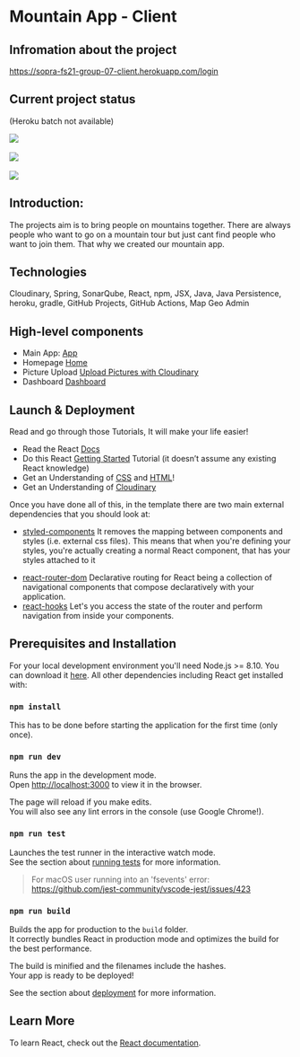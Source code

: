 # Mountain App - Client
## Infromation about the project

https://sopra-fs21-group-07-client.herokuapp.com/login

## Current project status
(Heroku batch not available)
<p align="left">
  <a href="https://github.com/sopra-fs21-group-07/client/actions">
    <img src="https://github.com/sopra-fs21-group-07/client/workflows/Deploy%20Project/badge.svg">
  </a>
  <br></br>
  <a href="https://sonarcloud.io/dashboard?id=sopra-fs21-group-07_client">
      <img src="https://sonarcloud.io/api/project_badges/measure?project=sopra-fs21-group-07_client&metric=coverage">
  </a>
  <br></br>
  <a href="https://sonarcloud.io/dashboard?id=sopra-fs21-group-07_client">
        <img src="https://sonarcloud.io/api/project_badges/measure?project=sopra-fs21-group-07_client&metric=alert_status">
    </a>
</p>

## Introduction: 
The projects aim is to bring people on mountains together. There are always people who want to go on a mountain tour but just cant find people who want to join them. That why we created our mountain app.

## Technologies
Cloudinary,
Spring,
SonarQube,
React,
npm,
JSX,
Java,
Java Persistence,
heroku,
gradle,
GitHub Projects,
GitHub Actions,
Map Geo Admin

## High-level components
- Main App: [App](https://github.com/sopra-fs21-group-07/client/blob/main/src/App.js)
- Homepage [Home](https://github.com/sopra-fs21-group-07/client/tree/main/src/components/home)
- Picture Upload [Upload Pictures with Cloudinary](https://github.com/sopra-fs21-group-07/client/blob/main/src/components/Tour/UploadPictures.js)
- Dashboard [Dashboard](https://github.com/sopra-fs21-group-07/client/tree/main/src/components/dashboard)

## Launch & Deployment

Read and go through those Tutorials, It will make your life easier!

- Read the React [Docs](https://reactjs.org/docs/getting-started.html)
- Do this React [Getting Started](https://reactjs.org/tutorial/tutorial.html) Tutorial (it doesn’t assume any existing React knowledge)
- Get an Understanding of [CSS](http://localhost:3000) and [HTML](https://www.w3schools.com/html/html_intro.asp)!
- Get an Understanding of [Cloudinary](https://cloudinary.com/)

Once you have done all of this, in the template there are two main external dependencies that you should look at:

- [styled-components](https://www.styled-components.com/docs)
  It removes the mapping between components and styles (i.e. external css files). This means that when you're defining your styles, you're actually creating a normal React component, that has your styles attached to it
* [react-router-dom](https://reacttraining.com/react-router/web/guides/quick-start) Declarative routing for React being a collection of navigational components that compose declaratively with your application. 
* [react-hooks](https://reactrouter.com/web/api/Hooks) Let's you access the state of the router and perform navigation from inside your components.



## Prerequisites and Installation

For your local development environment you'll need Node.js >= 8.10. You can download it [here](https://nodejs.org). All other dependencies including React get installed with:

### `npm install`

This has to be done before starting the application for the first time (only once).

### `npm run dev`

Runs the app in the development mode.<br>
Open [http://localhost:3000](http://localhost:3000) to view it in the browser.

The page will reload if you make edits.<br>
You will also see any lint errors in the console (use Google Chrome!).

### `npm run test`

Launches the test runner in the interactive watch mode.<br>
See the section about [running tests](https://facebook.github.io/create-react-app/docs/running-tests) for more information.

> For macOS user running into an 'fsevents' error: https://github.com/jest-community/vscode-jest/issues/423

### `npm run build`

Builds the app for production to the `build` folder.<br>
It correctly bundles React in production mode and optimizes the build for the best performance.

The build is minified and the filenames include the hashes.<br>
Your app is ready to be deployed!

See the section about [deployment](https://facebook.github.io/create-react-app/docs/deployment) for more information.

## Learn More

To learn React, check out the [React documentation](https://reactjs.org/).



